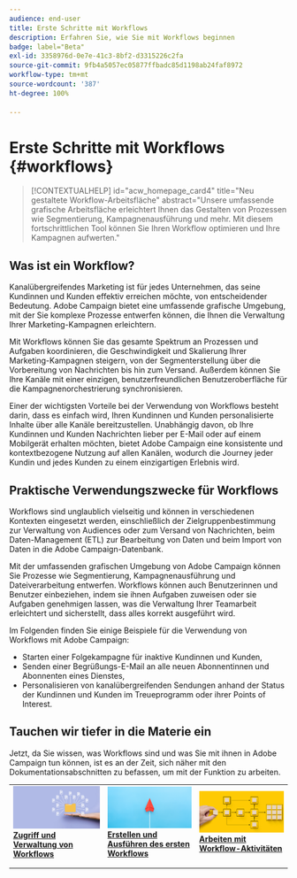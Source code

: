 ```yaml
---
audience: end-user
title: Erste Schritte mit Workflows
description: Erfahren Sie, wie Sie mit Workflows beginnen
badge: label="Beta"
exl-id: 3358976d-0e7e-41c3-8bf2-d3315226c2fa
source-git-commit: 9fb4a5057ec05877ffbadc85d1198ab24faf8972
workflow-type: tm+mt
source-wordcount: '387'
ht-degree: 100%

---
```


# Erste Schritte mit Workflows {#workflows}

>[!CONTEXTUALHELP]
>id="acw_homepage_card4"
>title="Neu gestaltete Workflow-Arbeitsfläche"
>abstract="Unsere umfassende grafische Arbeitsfläche erleichtert Ihnen das Gestalten von Prozessen wie Segmentierung, Kampagnenausführung und mehr. Mit diesem fortschrittlichen Tool können Sie Ihren Workflow optimieren und Ihre Kampagnen aufwerten."

## Was ist ein Workflow?

Kanalübergreifendes Marketing ist für jedes Unternehmen, das seine Kundinnen und Kunden effektiv erreichen möchte, von entscheidender Bedeutung. Adobe Campaign bietet eine umfassende grafische Umgebung, mit der Sie komplexe Prozesse entwerfen können, die Ihnen die Verwaltung Ihrer Marketing-Kampagnen erleichtern.

Mit Workflows können Sie das gesamte Spektrum an Prozessen und Aufgaben koordinieren, die Geschwindigkeit und Skalierung Ihrer Marketing-Kampagnen steigern, von der Segmenterstellung über die Vorbereitung von Nachrichten bis hin zum Versand. Außerdem können Sie Ihre Kanäle mit einer einzigen, benutzerfreundlichen Benutzeroberfläche für die Kampagnenorchestrierung synchronisieren.

Einer der wichtigsten Vorteile bei der Verwendung von Workflows besteht darin, dass es einfach wird, Ihren Kundinnen und Kunden personalisierte Inhalte über alle Kanäle bereitzustellen. Unabhängig davon, ob Ihre Kundinnen und Kunden Nachrichten lieber per E-Mail oder auf einem Mobilgerät erhalten möchten, bietet Adobe Campaign eine konsistente und kontextbezogene Nutzung auf allen Kanälen, wodurch die Journey jeder Kundin und jedes Kunden zu einem einzigartigen Erlebnis wird.

## Praktische Verwendungszwecke für Workflows

Workflows sind unglaublich vielseitig und können in verschiedenen Kontexten eingesetzt werden, einschließlich der Zielgruppenbestimmung zur Verwaltung von Audiences oder zum Versand von Nachrichten, beim Daten-Management (ETL) zur Bearbeitung von Daten und beim Import von Daten in die Adobe Campaign-Datenbank.

Mit der umfassenden grafischen Umgebung von Adobe Campaign können Sie Prozesse wie Segmentierung, Kampagnenausführung und Dateiverarbeitung entwerfen. Workflows können auch Benutzerinnen und Benutzer einbeziehen, indem sie ihnen Aufgaben zuweisen oder sie Aufgaben genehmigen lassen, was die Verwaltung Ihrer Teamarbeit erleichtert und sicherstellt, dass alles korrekt ausgeführt wird.

Im Folgenden finden Sie einige Beispiele für die Verwendung von Workflows mit Adobe Campaign:

* Starten einer Folgekampagne für inaktive Kundinnen und Kunden,
* Senden einer Begrüßungs-E-Mail an alle neuen Abonnentinnen und Abonnenten eines Dienstes,
* Personalisieren von kanalübergreifenden Sendungen anhand der Status der Kundinnen und Kunden im Treueprogramm oder ihrer Points of Interest.

## Tauchen wir tiefer in die Materie ein

Jetzt, da Sie wissen, was Workflows sind und was Sie mit ihnen in Adobe Campaign tun können, ist es an der Zeit, sich näher mit den Dokumentationsabschnitten zu befassen, um mit der Funktion zu arbeiten.

<table style="table-layout:fixed"><tr style="border: 0;">
<td>
<a href="access-monitor.md">
<img alt="Zugriff und Verwaltung von Workflows" src="assets/do-not-localize/workflow-access.jpeg">
</a>
<div>
<a href="access-monitor.md"><strong>Zugriff und Verwaltung von Workflows</strong></a>
</div>
<p>
</td>
<td>
<a href="create-workflow.md">
<img alt="Lead" src="assets/do-not-localize/workflow-create.jpeg">
</a>
<div><a href="create-workflow.md"><strong>Erstellen und Ausführen des ersten Workflows</strong>
</div>
<p>
</td>
<td>
<a href="activities/about-activities.md">
<img alt="Gelegentlich" src="assets/do-not-localize/workflow-activities.jpeg">
</a>
<div>
<a href="activities/about-activities.md"><strong>Arbeiten mit Workflow-Aktivitäten</strong></a>
</div>
<p></td>
</tr></table>
